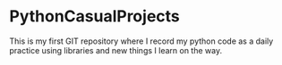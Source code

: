 # PythonCasualProjects
This is my first GIT repository where I record my python code as a daily practice using libraries and new things I learn on the way.
